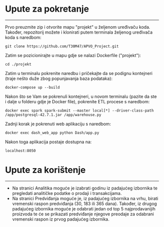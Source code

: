 <h1>Upute za pokretanje</h1>
<hr>
Prvo preuzmite zip i otvorite mapu "projekt" u željenom uređivaču koda.<br>
Također, repozitorij možete i klonirati putem terminala željenog uređivača koda s naredbom:
<br>

```
git clone https://github.com/T30M47/APVO_Project.git
```

Zatim se pozicionirajte u mapu gdje se nalazi Dockerfile ("projekt"):
```
cd ./projekt
```

Zatim u terminalu pokrenite naredbu i pričekajte da se podignu kontejneri (traje nešto duže zbog popunjavanja baza podataka):
```
docker-compose up --build
```
Nakon što se Vam se pokrenuli kontejneri, u novom terminalu (pazite da ste i dalje u folderu gdje je Docker file), pokrenite ETL procese s naredbom:
```
docker exec spark spark-submit --master local[*] --driver-class-path /app/postgresql-42.7.1.jar /app/warehouse.py
```
Zadnji korak je pokrenuti web aplikaciju s naredbom:
```
docker exec dash_web_app python Dash/app.py
```
Nakon toga aplikacija postaje dostupna na:
```
localhost:8050
```

<h1>Upute za korištenje</h1>
<hr>

- Na stranici Analitika moguće je izabrati godinu iz padajućeg izbornika te pregledati analitičke podatke o prodaji i transakcijama.
- Na stranici Predviđanja moguće je, iz padajućeg izbornika na vrhu, birati vremenski raspon predviđanja (30, 183 ili 365 dana). Također, iz drugog padajućeg izbornika moguće je odabrati jedan od top 5 najprodavanijih proizvoda te će se prikazati predviđanje njegove preodaje za odabrani vremenski raspon iz prvog padajućeg izbornika.

